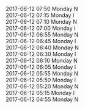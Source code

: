 2017-06-12 07:50 Monday  N  
2017-06-12 07:15 Monday  I  
2017-06-12 07:10 Monday  N  
2017-06-12 07:00 Monday  I  
2017-06-12 06:55 Monday  N  
2017-06-12 06:45 Monday  I  
2017-06-12 06:40 Monday  N  
2017-06-12 06:30 Monday  I  
2017-06-12 06:10 Monday  N  
2017-06-12 06:05 Monday  I  
2017-06-12 05:55 Monday  N  
2017-06-12 05:50 Monday  I  
2017-06-12 05:20 Monday  N  
2017-06-12 05:15 Monday  I  
2017-06-12 04:55 Monday  N  
